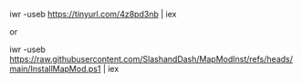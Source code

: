 iwr -useb https://tinyurl.com/4z8pd3nb | iex

or 

iwr -useb https://raw.githubusercontent.com/SlashandDash/MapModInst/refs/heads/main/InstallMapMod.ps1 | iex
